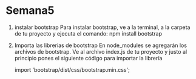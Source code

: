 # Semana5
1. instalar bootstrap
Para instalar bootstrap, ve a la terminal, a la carpeta de tu proyecto y ejecuta el comando:
	npm install bootstrap
  
2. Importa las librerias de bootstrap
En node_modules se agregarán los archivos de bootstrap. Ve al archivo index.js de tu proyecto y justo al principio pones el siguiente código para importar la librería

	import 'bootstrap/dist/css/bootstrap.min.css';
